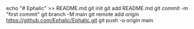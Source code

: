 echo "# Ephalic" >> README.md
git init
git add README.md
git commit -m "first commit"
git branch -M main
git remote add origin https://github.com/Ephalic/Ephalic.git
git push -u origin main
